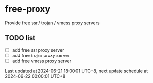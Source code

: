 
# free-proxy
Provide free ssr / trojan / vmess proxy servers


## TODO list
- [ ] add free ssr proxy server
- [ ] add free trojan proxy server
- [ ] add free vmess proxy server

Last updated at 2024-06-21 18:00:01 UTC+8, next update schedule at 2024-06-22 00:00:01 UTC+8

